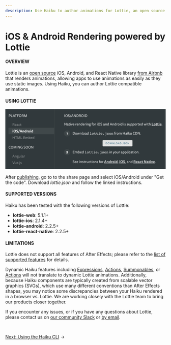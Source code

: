 ```yaml
---
description: Use Haiku to author animations for Lottie, an open source iOS, Android, and React Native library.
---
```


# iOS & Android Rendering powered by Lottie

#### OVERVIEW

Lottie is an [open source](https://github.com/airbnb/lottie-ios) iOS, Android, and React Native library [from Airbnb](https://airbnb.design/lottie/) that renders animations, allowing apps to use animations as easily as they use static images. Using Haiku, you can author Lottie compatible animations.


#### USING LOTTIE

![](/assets/lottie-json.png)

After [publishing](/embedding-and-using-haiku/publishing-and-embedding.md), go to to the share page and select iOS/Android under "Get the code". Download _lottie.json_ and follow the linked instructions.

#### SUPPORTED VERSIONS

Haiku has been tested with the following versions of Lottie:

- **lottie-web**: 5.1.1+
- **lottie-ios**: 2.1.4+
- **lottie-android**: 2.2.5+
- **lottie-react-native**: 2.2.5+

#### LIMITATIONS

Lottie does not support all features of After Effects; please refer to the [list of supported features](http://airbnb.io/lottie/supported-features.html) for details.

Dynamic Haiku features including [Expressions](../using-haiku/writing-expressions.md), [Actions](../using-haiku/defining-states.md), [Summonables](../using-haiku/summonables.md), or [Actions](../using-haiku/actions.md) will not translate to dynamic Lottie animations. Additionally, because Haiku components are typically created from scalable vector graphics (SVGs), which use many different conventions than After Effects shapes, you may notice some discrepancies between your Haiku rendered in a browser vs. Lottie. We are working closely with the Lottie team to bring our products closer together.

If you encounter any issues, or if you have any questions about Lottie, please contact us on [our community Slack](https://www.haiku.ai/slack-community) or [by email](mailto:contact@haiku.ai).

<br>

[Next: Using the Haiku CLI](/using-haiku/using-the-cli.md) &rarr;
